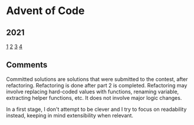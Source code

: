 # Advent of Code

## 2021

[1](src/2021/01/index.js)
[2](src/2021/02/index.js)
[3](src/2021/03/index.js)
[4](src/2021/04/index.js)

## Comments

Committed solutions are solutions that were submitted to the contest, after refactoring. Refactoring is done after part 2 is completed. Refactoring may involve replacing hard-coded values with functions, renaming variable, extracting helper functions, etc. It does not involve major logic changes.

In a first stage, I don't attempt to be clever and I try to focus on readability instead, keeping in mind extensibility when relevant.
